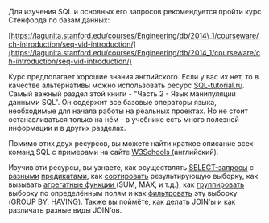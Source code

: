 Для изучения SQL и основных его запросов рекомендуется пройти курс Стенфорда по базам данных:

[https://lagunita.stanford.edu/courses/Engineering/db/2014\_1/courseware/ch-introduction/seq-vid-introduction/](https://lagunita.stanford.edu/courses/Engineering/db/2014_1/courseware/ch-introduction/seq-vid-introduction/)

Курс предполагает хорошие знания английского. Если у вас их нет, то в качестве альтернативы можно использовать ресурс [SQL-tutorial.ru](http://www.sql-tutorial.ru/ru/content.html). Самый важный раздел этой книги  -  "Часть 2 - Язык манипуляции данными SQL". Он содержит все базовые операторы языка, необходимые для начала работы на реальных проектах. Но не стоит останавливаться только на нём - в учебнике есть много полезной информации и в других разделах.

Помимо этих двух ресурсов, вы можете найти краткое описание всех команд SQL с примерами на сайте [W3Schools ](https://www.w3schools.com/sql/default.asp)\(английский\).

Изучив эти ресурсы, вы узнаете, как осуществлять [SELECT-запросы](http://www.sql-tutorial.ru/ru/book_simple_select_statement.html) с [разными](http://www.sql-tutorial.ru/ru/book_predicates_1.html) [предикатами](http://www.sql-tutorial.ru/ru/book_predicates_2.html), как [сортировать](http://www.sql-tutorial.ru/ru/book_sorting_in_order_of_days_of_birth.html) результирующую выборку, как вызывать  [агрегатные функции ](http://www.sql-tutorial.ru/ru/book_getting_summarizing_values.html)\(SUM, MAX, и т.д.\), как [группировать](https://www.w3schools.com/sql/sql_groupby.asp) выборку по определённым полям и как [фильтровать](https://www.w3schools.com/sql/sql_having.asp) эту выборку \(GROUP BY, HAVING\). Также вы поймёте, как делать JOIN'ы и как различать разные виды JOIN'ов.

